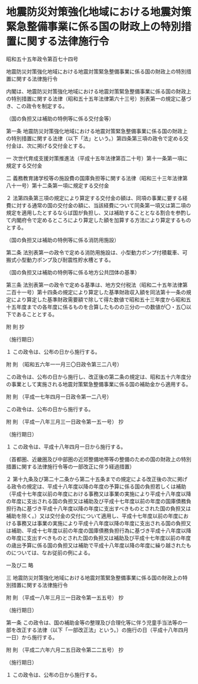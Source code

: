 # 地震防災対策強化地域における地震対策緊急整備事業に係る国の財政上の特別措置に関する法律施行令

昭和五十五年政令第百七十四号

地震防災対策強化地域における地震対策緊急整備事業に係る国の財政上の特別措置に関する法律施行令

内閣は、地震防災対策強化地域における地震対策緊急整備事業に係る国の財政上の特別措置に関する法律（昭和五十五年法律第六十三号）別表第一の規定に基づき、この政令を制定する。

（国の負担又は補助の特例等に係る交付金等）

第一条 地震防災対策強化地域における地震対策緊急整備事業に係る国の財政上の特別措置に関する法律（以下「法」という。）第四条第三項の政令で定める交付金は、次に掲げる交付金とする。

一 次世代育成支援対策推進法（平成十五年法律第百二十号）第十一条第一項に規定する交付金

二 義務教育諸学校等の施設費の国庫負担等に関する法律（昭和三十三年法律第八十一号）第十二条第一項に規定する交付金

２ 法第四条第三項の規定により算定する交付金の額は、同項の事業に要する経費に対する通常の国の交付金の額に、当該経費について同条第一項又は第二項の規定を適用したとするならば国が負担し、又は補助することとなる割合を参酌して内閣府令で定めるところにより算定した額を加算する方法により算定するものとする。

（国の負担又は補助の特例等に係る消防用施設）

第二条 法別表第一の政令で定める消防用施設は、小型動力ポンプ付積載車、可搬式小型動力ポンプ及び耐震性貯水槽とする。

（国の負担又は補助の特例等に係る地方公共団体の基準）

第三条 法別表第一の政令で定める基準は、地方交付税法（昭和二十五年法律第二百十一号）第十四条の規定により算定した基準財政収入額を同法第十一条の規定により算定した基準財政需要額で除して得た数値で昭和五十三年度から昭和五十五年度までの各年度に係るものを合算したものの三分の一の数値が〇・五〇以下であることとする。

附 則 抄

（施行期日）

１ この政令は、公布の日から施行する。

附 則 （昭和五六年一一月三〇日政令第三二八号）

この政令は、公布の日から施行し、改正後の第二条の規定は、昭和五十六年度分の事業として実施される地震対策緊急整備事業に係る国の補助金から適用する。

附 則 （平成一七年四月一日政令第一二八号）

この政令は、公布の日から施行する。

附 則 （平成一八年三月三一日政令第一五一号） 抄

（施行期日）

１ この政令は、平成十八年四月一日から施行する。

（首都圏、近畿圏及び中部圏の近郊整備地帯等の整備のための国の財政上の特別措置に関する法律施行令等の一部改正に伴う経過措置）

２ 第十九条及び第二十二条から第二十五条までの規定による改正後の次に掲げる政令の規定は、平成十八年度以降の年度の予算に係る国の負担若しくは補助（平成十七年度以前の年度における事務又は事業の実施により平成十八年度以降の年度に支出される国の負担又は補助及び平成十七年度以前の年度の国庫債務負担行為に基づき平成十八年度以降の年度に支出すべきものとされた国の負担又は補助を除く。）又は交付金の交付について適用し、平成十七年度以前の年度における事務又は事業の実施により平成十八年度以降の年度に支出される国の負担又は補助、平成十七年度以前の年度の国庫債務負担行為に基づき平成十八年度以降の年度に支出すべきものとされた国の負担又は補助及び平成十七年度以前の年度の歳出予算に係る国の負担又は補助で平成十八年度以降の年度に繰り越されたものについては、なお従前の例による。

一及び二 略

三 地震防災対策強化地域における地震対策緊急整備事業に係る国の財政上の特別措置に関する法律施行令

附 則 （平成一八年三月三一日政令第一五五号） 抄

（施行期日）

第一条 この政令は、国の補助金等の整理及び合理化等に伴う児童手当法等の一部を改正する法律（以下「一部改正法」という。）の施行の日（平成十八年四月一日）から施行する。

附 則 （平成二六年六月二五日政令第二二五号） 抄

（施行期日）

１ この政令は、公布の日から施行する。
